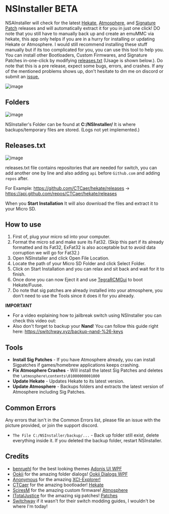 # NSInstaller BETA
NSAInstaller will check for the latest <a href="https://github.com/CTCaer/hekate">Hekate</a>, <a href="https://github.com/Atmosphere-NX/Atmosphere">Atmosphere</a>, and [Signature Patch](https://github.com/ITotalJustice/patches) releases and will automatically extract it for you in just one click! DO note that you still have to manually back up and create an emuMMC via hekate, this app only helps if you are in a hurry for installing or updating Hekate or Atmosphere. I would still recommend installing these stuff manually but if its too complicated for you, you can use this tool to help you. You can install other Bootloaders, Custom Firmwares, and Signature Patches in-one-click by modifying [releases.txt](https://github.com/Dichill/NSInstaller/blob/main/NSInstaller/bin/Debug/releases.txt) (Usage is shown below.). Do note that this is a pre release, expect some bugs, errors, and crashes. If any of the mentioned problems shows up, don't hesitate to dm me on discord or submit an [issue.](https://github.com/Dichill/NSInstaller/issues) 

![image](https://user-images.githubusercontent.com/48512644/135878945-7748cabf-94df-40f8-b54f-d8a223c8ab9f.png)

## Folders
![image](https://user-images.githubusercontent.com/48512644/136057195-d5fea062-dc98-44e6-886b-b69256a9a6a1.png)

NSInstaller's Folder can be found at **C:/NSInstaller/** It is where backups/temporary files are stored. (Logs not yet implemented.)

## Releases.txt
![image](https://user-images.githubusercontent.com/48512644/136057415-3451716f-2838-4389-9310-09da5863cf62.png)

releases.txt file contains repositories that are needed for switch, you can add another one by line and also adding `api` before `Github.com` and adding `repos` after.<br>

For Example: https://github.com/CTCaer/hekate/releases -> https://api.github.com/repos/CTCaer/hekate/releases<br>

When you **Start Installation** It will also download the files and extract it to your Micro SD.

## How to use
1. First of, plug your micro sd into your computer.
2. Format the micro sd and make sure its Fat32. (Skip this part if its already formatted and its Fat32, ExFat32 is also acceptable but to avoid data corruption we will go for Fat32.)
3. Open NSInstaller and click Open File Location.
4. Locate the path of your Micro SD Folder and click Select Folder.
5. Click on Start Installation and you can relax and sit back and wait for it to finish.
7. Once done you can now Eject it and use [TegraRCMGui](https://github.com/eliboa/TegraRcmGUI) to boot Hekate/Fuuse.
8. Do note that sig patches are already installed into your atmosphere, you don't need to use the Tools since it does it for you already.

**IMPORTANT**
- For a video explaining how to jailbreak switch using NSInstaller you can check this video out: 
- Also don't forget to backup your **Nand**! You can follow this guide right here: https://switchway.xyz/backup-nand-%26-keys

## Tools
- **Install Sig Patches** - If you have Atmosphere already, you can install Sigpatches if games/homebrew applications keeps crashing.
- **Fix Atmosphere Crashes** - Will install the latest Sig Patches and deletes the `\atmosphere\contents\01000000001000`
- **Update Hekate** - Updates Hekate to its latest version.
- **Update Atmosphere** - Backups folders and extracts the latest version of Atmosphere including Sig Patches.

## Common Errors
Any errors that isn't in the Common Errors list, please file an issue with the picture provided, or join the support discord.
- `The File C:/NSInstaller/backup/...` - Back up folder still exist, delete everything inside it. If you deleted the backup folder, restart NSInstaller.

## Credits
- [benruehl](https://github.com/benruehl) for the best looking themes [Adonis UI WPF](https://github.com/benruehl/adonis-ui/)
- [Ookii](https://github.com/ookii-dialogs) for the amazing folder dialogs! [Ookii Dialogs WPF](https://github.com/ookii-dialogs/ookii-dialogs-wpf)
- [Anonymous](#) for the amazing [XCI-Explorer!](https://github.com/StudentBlake/XCI-Explorer)
- [CTCaer](https://github.com/CTCaer) for the amazing bootloader! [Hekate](https://github.com/CTCaer/hekate)
- [SciresM](https://github.com/Atmosphere-NX) for the amazing custom firmware! [Atmosphere](https://github.com/Atmosphere-NX/Atmosphere)
- [ITotalJustice](https://github.com/ITotalJustice) for the amazing sig patches! [Patches](https://github.com/ITotalJustice/patches)
- [Switchway](https://switchway.xyz/) if it wasn't for their switch modding guides, I wouldn't be where I'm today!
